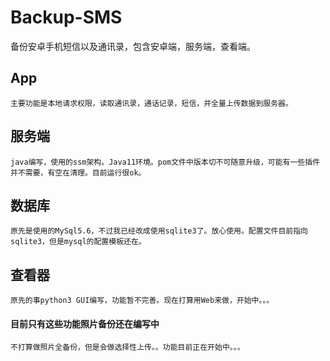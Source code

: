 # Backup-SMS
备份安卓手机短信以及通讯录，包含安卓端，服务端，查看端。

## App

    主要功能是本地请求权限，读取通讯录，通话记录，短信，并全量上传数据到服务器。
    
## 服务端

    java编写，使用的ssm架构。Java11环境。pom文件中版本切不可随意升级，可能有一些插件并不需要，有空在清理。目前运行很ok。
    
## 数据库

    原先是使用的MySql5.6，不过我已经改成使用sqlite3了。放心使用。配置文件目前指向sqlite3，但是mysql的配置模板还在。
    
## 查看器

    原先的事python3 GUI编写，功能暂不完善。现在打算用Web来做，开始中。。。
    
#### 目前只有这些功能照片备份还在编写中

    不打算做照片全备份，但是会做选择性上传。。功能目前正在开始中。。。